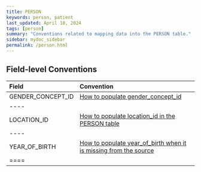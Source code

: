 ```yaml
---
title: PERSON
keywords: person, patient
last_updated: April 10, 2024
tags: [person]
summary: "Conventions related to mapping data into the PERSON table."
sidebar: mydoc_sidebar
permalink: /person.html
---
```


<!-- ## Table-level Conventions

- Convention1 -->

## Field-level Conventions

| **Field** | **Convention** |
|:--------|:-------|
|  GENDER_CONCEPT_ID  | [How to populate gender_concept_id](populate_gender_concept_id.html)   |
|----
|  LOCATION_ID  | [How to populate location_id in the PERSON table](populate_person_location_id.html)   |
|----
|   YEAR_OF_BIRTH | [How to populate year_of_birth when it is missing from the source](missing_year_of_birth.html)    |
|====




<!-- 
|  BIRTH_DATETIME | [What to do when birth day, month or time are missing from the source](missing_birthdatetime.html) |
|----
| DAY_OF_BIRTH | [How to populate day_of_birth when it is missing from the source](missing_day_of_birth.html) |
|----
| MONTH_OF_BIRTH | [How to populate month_of_birth when it is missing from the source](missing_month_of_birth.html) | 
|===== -->